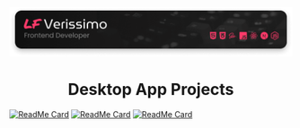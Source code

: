 <p align="center">
  <a href="https://lfverissimo.com">
    <img alt="Logo LF Verissimo - Front-end Developer" src="./images/banner.png" />
  </a>
</p>
<h1 align="center">Desktop App Projects</h1>

[![ReadMe Card](https://github-readme-stats.vercel.app/api/pin/?username=luizfverissimo&repo=whatsapp-message-sender&theme=bear)](https://github.com/luizfverissimo/whatsapp-message-sender)
[![ReadMe Card](https://github-readme-stats.vercel.app/api/pin/?username=luizfverissimo&repo=moveit-electron&theme=bear)](https://github.com/luizfverissimo/moveit-electron)
[![ReadMe Card](https://github-readme-stats.vercel.app/api/pin/?username=luizfverissimo&repo=react-electron-router-boilerplate&theme=bear)](https://github.com/luizfverissimo/react-electron-router-boilerplate)